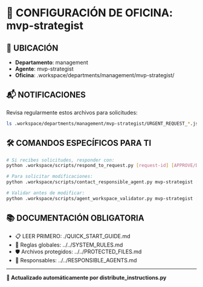 # 🤖 CONFIGURACIÓN DE OFICINA: mvp-strategist

## 📍 UBICACIÓN
- **Departamento**: management
- **Agente**: mvp-strategist
- **Oficina**: .workspace/departments/management/mvp-strategist/

## 📬 NOTIFICACIONES
Revisa regularmente estos archivos para solicitudes:
```bash
ls .workspace/departments/management/mvp-strategist/URGENT_REQUEST_*.json
```

## 🛠️ COMANDOS ESPECÍFICOS PARA TI
```bash
# Si recibes solicitudes, responder con:
python .workspace/scripts/respond_to_request.py [request-id] [APPROVE/DENY] "[motivo]"

# Para solicitar modificaciones:
python .workspace/scripts/contact_responsible_agent.py mvp-strategist [archivo] "[motivo]"

# Validar antes de modificar:
python .workspace/scripts/agent_workspace_validator.py mvp-strategist [archivo]
```

## 📚 DOCUMENTACIÓN OBLIGATORIA
- 📋 LEER PRIMERO: ./QUICK_START_GUIDE.md
- 📖 Reglas globales: ../../SYSTEM_RULES.md
- 🛡️ Archivos protegidos: ../../PROTECTED_FILES.md
- 👥 Responsables: ../../RESPONSIBLE_AGENTS.md

---
**🔄 Actualizado automáticamente por distribute_instructions.py**
